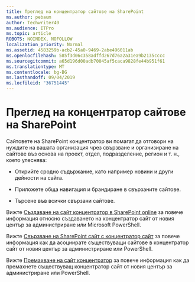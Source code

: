 ```yaml
---
title: Преглед на концентратор сайтове на SharePoint
ms.author: pebaum
author: Techwriter40
ms.audience: ITPro
ms.topic: article
ROBOTS: NOINDEX, NOFOLLOW
localization_priority: Normal
ms.assetid: 4583259b-acb2-45a0-9469-2abe496011ab
ms.openlocfilehash: 585f3d06c358adffd267d76a2a31ea9b2135cccc
ms.sourcegitcommit: a65d196d00adb70045af5caca9828fe44b951f61
ms.translationtype: MT
ms.contentlocale: bg-BG
ms.lasthandoff: 09/04/2019
ms.locfileid: "36751445"
---
```

# <a name="sharepoint-hub-sites-overview"></a>Преглед на концентратор сайтове на SharePoint

Сайтовете на SharePoint концентратор ви помагат да отговори на нуждите на вашата организация чрез свързване и организиране на сайтове въз основа на проект, отдел, подразделение, регион и т. н., което улеснява:

- Открийте сродно съдържание, като например новини и други дейности на сайта.


- Приложете обща навигация и брандиране в свързаните сайтове.


- Търсене във всички свързани сайтове.


Вижте [Създаване на сайт концентратор в SharePoint online](https://docs.microsoft.com/sharepoint/create-hub-site) за повече информация относно създаването на концентратор сайт от новия център за администриране или Microsoft PowerShell. 

Вижте [Свързване на SharePoint сайт с концентратор сайт](https://support.office.com/article/associate-a-sharepoint-site-with-a-hub-site-ae0009fd-af04-4d3d-917d-88edb43efc05) за повече информация как да асоциирате съществуващи сайтове в концентратор сайт от новия център за администриране или PowerShell.  

Вижте [Премахване на сайт концентратор](https://docs.microsoft.com/sharepoint/remove-hub-site) за повече информация как да премахнете съществуващ концентратор сайт от новия център за администриране или PowerShell. 
